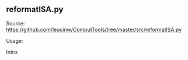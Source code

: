 ## reformatISA.py

Source: https://github.com/leucinw/ComputTools/tree/master/src/reformatISA.py

Usage:

Intro:

